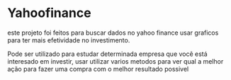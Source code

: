 # Yahoofinance
 este projeto foi feitos para buscar dados no yahoo finance usar graficos para ter mais efetividade no investimento.

Pode ser utilizado para estudar determinada empresa que você está interesado em investir,
usar utilizar varios metodos para ver qual a melhor ação para
fazer uma compra com o melhor resultado possivel